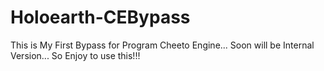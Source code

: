 # Holoearth-CEBypass
This is My First Bypass for Program Cheeto Engine... Soon will be Internal Version... So Enjoy to use this!!!
